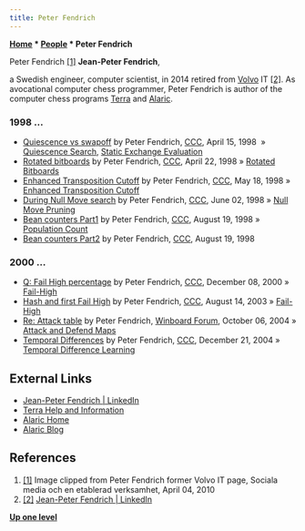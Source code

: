 ```yaml
---
title: Peter Fendrich
---
```

**[Home](Home "Home") \* [People](People "People") \* Peter Fendrich**



 [](File:Jean-Peter_Fendrich_3.jpg) Peter Fendrich <a id="cite-note-1" href="#cite-ref-1">[1]</a> 
**Jean-Peter Fendrich**,  

a Swedish engineer, computer scientist, in 2014 retired from [Volvo](https://en.wikipedia.org/wiki/Volvo) IT <a id="cite-note-2" href="#cite-ref-2">[2]</a>. As avocational computer chess programmer, Peter Fendrich is author of the computer chess programs [Terra](Terra "Terra") and [Alaric](Alaric "Alaric"). 



### 1998 ...


* [Quiescence vs swapoff](https://www.stmintz.com/ccc/index.php?id=17016) by Peter Fendrich, [CCC](CCC "CCC"), April 15, 1998  » [Quiescence Search](Quiescence_Search "Quiescence Search"), [Static Exchange Evaluation](Static_Exchange_Evaluation "Static Exchange Evaluation")
* [Rotated bitboards](https://www.stmintz.com/ccc/index.php?id=17377) by Peter Fendrich, [CCC](CCC "CCC"), April 22, 1998 » [Rotated Bitboards](Rotated_Bitboards "Rotated Bitboards")
* [Enhanced Transposition Cutoff](https://www.stmintz.com/ccc/index.php?id=18821) by Peter Fendrich, [CCC](CCC "CCC"), May 18, 1998 » [Enhanced Transposition Cutoff](Enhanced_Transposition_Cutoff "Enhanced Transposition Cutoff")
* [During Null Move search](https://www.stmintz.com/ccc/index.php?id=19827) by Peter Fendrich, [CCC](CCC "CCC"), June 02, 1998 » [Null Move Pruning](Null_Move_Pruning "Null Move Pruning")
* [Bean counters Part1](https://www.stmintz.com/ccc/index.php?id=25091) by Peter Fendrich, [CCC](CCC "CCC"), August 19, 1998 » [Population Count](Population_Count "Population Count")
* [Bean counters Part2](https://www.stmintz.com/ccc/index.php?id=25095) by Peter Fendrich, [CCC](CCC "CCC"), August 19, 1998


### 2000 ...


* [Q: Fail High percentage](https://www.stmintz.com/ccc/index.php?id=143776) by Peter Fendrich, [CCC](CCC "CCC"), December 08, 2000 » [Fail-High](Fail-High "Fail-High")
* [Hash and first Fail High](https://www.stmintz.com/ccc/index.php?id=311272) by Peter Fendrich, [CCC](CCC "CCC"), August 14, 2003 » [Fail-High](Fail-High "Fail-High")
* [Re: Attack table](http://www.open-aurec.com/wbforum/viewtopic.php?f=4&t=171#p462) by Peter Fendrich, [Winboard Forum](Computer_Chess_Forums "Computer Chess Forums"), October 06, 2004 » [Attack and Defend Maps](Attack_and_Defend_Maps "Attack and Defend Maps")
* [Temporal Differences](https://www.stmintz.com/ccc/index.php?id=401974) by Peter Fendrich, [CCC](CCC "CCC"), December 21, 2004 » [Temporal Difference Learning](Temporal_Difference_Learning "Temporal Difference Learning")


## External Links


* [Jean-Peter Fendrich | LinkedIn](http://se.linkedin.com/in/jpfendrich)
* [Terra Help and Information](http://terra.fendrich.se/index.html)
* [Alaric Home](http://alaric.fendrich.se/)
* [Alaric Blog](http://alaricblog.fendrich.se/#home)


## References


1. <a id="cite-ref-1" href="#cite-note-1">[1]</a> Image clipped from Peter Fendrich former Volvo IT page, Sociala media och en etablerad verksamhet, April 04, 2010
2. <a id="cite-ref-2" href="#cite-note-2">[2]</a> [Jean-Peter Fendrich | LinkedIn](http://se.linkedin.com/in/jpfendrich)

**[Up one level](People "People")**







 
